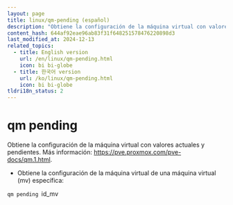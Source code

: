 ```yaml
---
layout: page
title: linux/qm-pending (español)
description: "Obtiene la configuración de la máquina virtual con valores actuales y pendientes."
content_hash: 644af92eae96ab83f31f648251578476220898d3
last_modified_at: 2024-12-13
related_topics:
  - title: English version
    url: /en/linux/qm-pending.html
    icon: bi bi-globe
  - title: 한국어 version
    url: /ko/linux/qm-pending.html
    icon: bi bi-globe
tldri18n_status: 2
---
```

# qm pending

Obtiene la configuración de la máquina virtual con valores actuales y pendientes.
Más información: <https://pve.proxmox.com/pve-docs/qm.1.html>.

- Obtiene la configuración de la máquina virtual de una máquina virtual (mv) específica:

`qm pending `<span class="tldr-var badge badge-pill bg-dark-lm bg-white-dm text-white-lm text-dark-dm font-weight-bold">id_mv</span>

